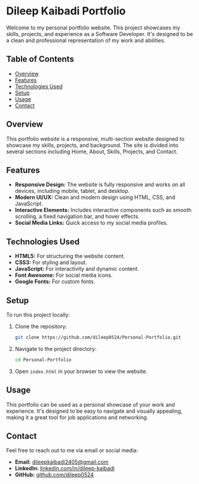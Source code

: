# Dileep Kaibadi Portfolio

Welcome to my personal portfolio website. This project showcases my skills, projects, and experience as a Software Developer. It's designed to be a clean and professional representation of my work and abilities.

## Table of Contents

- [Overview](#overview)
- [Features](#features)
- [Technologies Used](#technologies-used)
- [Setup](#setup)
- [Usage](#usage)
- [Contact](#contact)

## Overview

This portfolio website is a responsive, multi-section website designed to showcase my skills, projects, and background. The site is divided into several sections including Home, About, Skills, Projects, and Contact.

## Features

- **Responsive Design:** The website is fully responsive and works on all devices, including mobile, tablet, and desktop.
- **Modern UI/UX:** Clean and modern design using HTML, CSS, and JavaScript.
- **Interactive Elements:** Includes interactive components such as smooth scrolling, a fixed navigation bar, and hover effects.
- **Social Media Links:** Quick access to my social media profiles.

## Technologies Used

- **HTML5:** For structuring the website content.
- **CSS3:** For styling and layout.
- **JavaScript:** For interactivity and dynamic content.
- **Font Awesome:** For social media icons.
- **Google Fonts:** For custom fonts.

## Setup

To run this project locally:

1. Clone the repository:
    ```bash
    git clone https://github.com/dileep0524/Personal-Portfolio.git
    ```
2. Navigate to the project directory:
    ```bash
    cd Personal-Portfolio
    ```
3. Open `index.html` in your browser to view the website.

## Usage

This portfolio can be used as a personal showcase of your work and experience. It's designed to be easy to navigate and visually appealing, making it a great tool for job applications and networking.

## Contact

Feel free to reach out to me via email or social media:

- **Email:** [dileepkaibadi2405@gmail.com](mailto:dileepkaibadi2405@gmail.com)
- **LinkedIn:** [linkedin.com/in/dileep-kaibadi](https://www.linkedin.com/in/dileep-kaibadi/)
- **GitHub:** [github.com/dileep0524](https://github.com/dileep0524)
